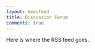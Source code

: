 ```yaml
---
layout: newsfeed
title: Discussion Forum
comments: true
---
```



Here is where the RSS feed goes.


<script type="text/javascript" src="http://output25.rssinclude.com/output?type=js&amp;id=1135837&amp;hash=476cea7bb797403ae121c2de3db25043"></script>



